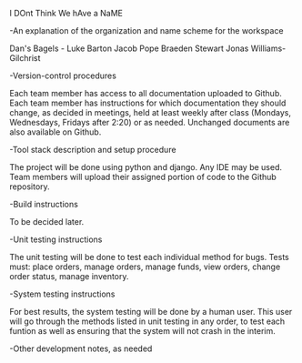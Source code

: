 I DOnt Think We hAve a NaME

-An explanation of the organization and name scheme for the workspace

Dan's Bagels - 
Luke Barton
Jacob Pope
Braeden Stewart
Jonas Williams-Gilchrist

-Version-control procedures

Each team member has access to all documentation uploaded to Github.
Each team member has instructions for which documentation they should change, as decided in meetings, held at least weekly after class (Mondays, Wednesdays, Fridays after 2:20) or as needed.
Unchanged documents are also available on Github.

-Tool stack description and setup procedure

The project will be done using python and django. Any IDE may be used. Team members will upload their assigned portion of code to the Github repository.

-Build instructions

To be decided later.

-Unit testing instructions

The unit testing will be done to test each individual method for bugs.
Tests must:
place orders,
manage orders,
manage funds, 
view orders,
change order status,
manage inventory.

-System testing instructions

For best results, the system testing will be done by a human user. This user will go through the methods listed in unit testing in any order, to test each funtion as well as ensuring that the system will not crash in the interim.

-Other development notes, as needed
